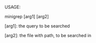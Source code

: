 USAGE:

minigrep [arg1] [arg2]

[arg1]: the query to be searched

[arg2]: the file with path, to be searched in
